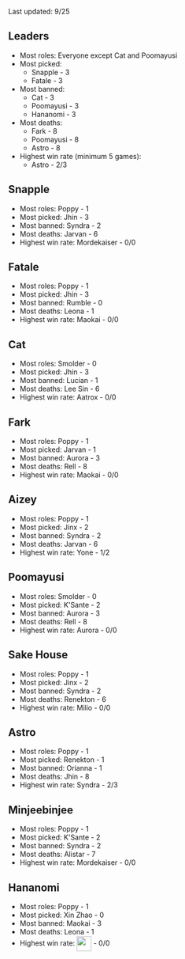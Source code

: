 Last updated: 9/25

## Leaders

- Most roles: Everyone except Cat and Poomayusi
- Most picked:
  - Snapple - 3
  - Fatale - 3
- Most banned:
  - Cat - 3
  - Poomayusi - 3
  - Hananomi - 3
- Most deaths:
  - Fark - 8
  - Poomayusi - 8
  - Astro - 8
- Highest win rate (minimum 5 games):
  - Astro - 2/3

## Snapple

- Most roles: Poppy - 1
- Most picked: Jhin - 3
- Most banned: Syndra - 2
- Most deaths: Jarvan - 6
- Highest win rate: Mordekaiser - 0/0

## Fatale

- Most roles: Poppy - 1
- Most picked: Jhin - 3
- Most banned: Rumble - 0
- Most deaths: Leona - 1
- Highest win rate: Maokai - 0/0

## Cat

- Most roles: Smolder - 0
- Most picked: Jhin - 3
- Most banned: Lucian - 1
- Most deaths: Lee Sin - 6
- Highest win rate: Aatrox - 0/0

## Fark

- Most roles: Poppy - 1
- Most picked: Jarvan - 1
- Most banned: Aurora - 3
- Most deaths: Rell - 8
- Highest win rate: Maokai - 0/0

## Aizey

- Most roles: Poppy - 1
- Most picked: Jinx - 2
- Most banned: Syndra - 2
- Most deaths: Jarvan - 6
- Highest win rate: Yone - 1/2

## Poomayusi

- Most roles: Smolder - 0
- Most picked: K'Sante - 2
- Most banned: Aurora - 3
- Most deaths: Rell - 8
- Highest win rate: Aurora - 0/0

## Sake House

- Most roles: Poppy - 1
- Most picked: Jinx - 2
- Most banned: Syndra - 2
- Most deaths: Renekton - 6
- Highest win rate: Milio - 0/0

## Astro

- Most roles: Poppy - 1
- Most picked: Renekton - 1
- Most banned: Orianna - 1
- Most deaths: Jhin - 8
- Highest win rate: Syndra - 2/3

## Minjeebinjee

- Most roles: Poppy - 1
- Most picked: K'Sante - 2
- Most banned: Syndra - 2
- Most deaths: Alistar - 7
- Highest win rate: Mordekaiser - 0/0

## Hananomi

- Most roles: Poppy - 1
- Most picked: Xin Zhao - 0
- Most banned: Maokai - 3
- Most deaths: Leona - 1
- Highest win rate: <span style="line-height:30px;"><img src="https://static.wikia.nocookie.net/leagueoflegends/images/2/2a/Ahri_OriginalSquare.png/revision/latest?cb=20230201172235" height="30" width="30" style="vertical-align:middle;"> - 0/0</span>
